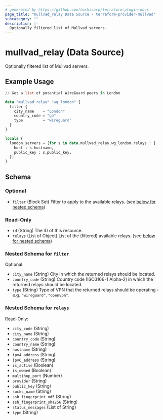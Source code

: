 ```yaml
---
# generated by https://github.com/hashicorp/terraform-plugin-docs
page_title: "mullvad_relay Data Source - terraform-provider-mullvad"
subcategory: ""
description: |-
  Optionally filtered list of Mullvad servers.
---
```


# mullvad_relay (Data Source)

Optionally filtered list of Mullvad servers.

## Example Usage

```terraform
// Get a list of potential WireGuard peers in London

data "mullvad_relay" "wg_london" {
  filter {
    city_name    = "London"
    country_code = "gb"
    type         = "wireguard"
  }
}

locals {
  london_servers = [for s in data.mullvad_relay.wg_london.relays : {
    host : s.hostname,
    public_key : s.public_key,
  }]
}
```

<!-- schema generated by tfplugindocs -->
## Schema

### Optional

- `filter` (Block Set) Filter to apply to the available relays. (see [below for nested schema](#nestedblock--filter))

### Read-Only

- `id` (String) The ID of this resource.
- `relays` (List of Object) List of the (filtered) available relays. (see [below for nested schema](#nestedatt--relays))

<a id="nestedblock--filter"></a>
### Nested Schema for `filter`

Optional:

- `city_name` (String) City in which the returned relays should be located.
- `country_code` (String) Country code (ISO3166-1 Alpha-2) in which the returned relays should be located.
- `type` (String) Type of VPN that the returned relays should be operating - e.g. `"wireguard"`, `"openvpn"`.


<a id="nestedatt--relays"></a>
### Nested Schema for `relays`

Read-Only:

- `city_code` (String)
- `city_name` (String)
- `country_code` (String)
- `country_name` (String)
- `hostname` (String)
- `ipv4_address` (String)
- `ipv6_address` (String)
- `is_active` (Boolean)
- `is_owned` (Boolean)
- `multihop_port` (Number)
- `provider` (String)
- `public_key` (String)
- `socks_name` (String)
- `ssh_fingerprint_md5` (String)
- `ssh_fingerprint_sha256` (String)
- `status_messages` (List of String)
- `type` (String)


